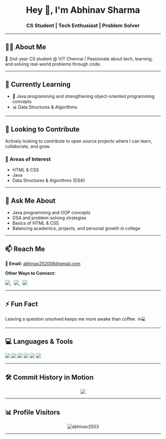 <h1 align="center">Hey 👋, I'm Abhinav Sharma</h1>
<h3 align="center" >CS Student | Tech Enthusiast | Problem Solver</h3>
<hr/>
<h2>👨‍🎓 About Me</h2>
<p>🚀 2nd-year CS student @ VIT Chennai | Passionate about tech, learning, and solving real-world problems through code.</p>
<hr/>

<h2>🌱 Currently Learning</h2>
<ul>
  <li>📘 Java programming and strengthening object-oriented programming concepts</li>
  <li>📊 Data Structures & Algorithms</li>
</ul>
<hr/>

<h2>🤝 Looking to Contribute</h2>
<p>Actively looking to contribute to open source projects where I can learn, collaborate, and grow.</p>

<h3>📌 Areas of Interest</h3>
<ul>
  <li>HTML & CSS</li>
  <li>Java</li>
  <li>Data Structures & Algorithms (DSA)</li>
</ul>
<hr/>

<h2>💬 Ask Me About</h2>
<ul>
  <li>Java programming and OOP concepts</li>
  <li>DSA and problem-solving strategies</li>
  <li>Basics of HTML & CSS</li>
  <li>Balancing academics, projects, and personal growth in college</li>
</ul>
<hr/>

<h2>📫 Reach Me</h2>

<p><strong>📧 Email:</strong> <a href="mailto:abhinav252006@gmail.com">abhinav252006@gmail.com</a></p>

<p><strong>Other Ways to Connect:</strong></p>

<p>
  <a href="https://www.linkedin.com/in/abhinav-sharma-34b27a323/" target="_blank">
    <img src="https://img.shields.io/badge/LinkedIn-blue?style=flat&logo=linkedin&logoColor=white" />
  </a>&nbsp;

  <a href="https://github.com/abhi-nav-25" target="_blank">
    <img src="https://img.shields.io/badge/GitHub-000?style=flat&logo=github&logoColor=white" />
  </a>&nbsp;

  <a href="https://instagram.com/i_m_abhi.nav" target="_blank">
    <img src="https://img.shields.io/badge/Instagram-E4405F?style=flat&logo=instagram&logoColor=white" />
  </a>
</p>
<hr/>

<h2>⚡ Fun Fact</h2>
<p>Leaving a question unsolved keeps me more awake than coffee. ☕💻</p>
<hr/>

<h2> 💻 Languages & Tools</h2>
<p align="left">
  <img src="https://img.shields.io/badge/C-00599C?style=flat&logo=c&logoColor=white" />
  <img src="https://img.shields.io/badge/C++-00599C?style=flat&logo=c%2B%2B&logoColor=white" />
  <img src="https://img.shields.io/badge/Java-ED8B00?style=flat&logo=java&logoColor=white" />
  <img src="https://img.shields.io/badge/DSA-Practice-green?style=flat&logo=codeforces&logoColor=white" />
  <img src="https://img.shields.io/badge/HTML5-E34F26?style=flat&logo=html5&logoColor=white" />
  <img src="https://img.shields.io/badge/CSS3-1572B6?style=flat&logo=css3&logoColor=white" />
</p>
<hr/>

<h2> 🛠️ Commit History in Motion</h2>
<p align="center">
  <img src="https://github.com/abhi-nav-25/abhi-nav-25/blob/output/github-contribution-grid-snake.svg" />
</p>
<hr/>
<h2> 📊 Profile Visitors </h2>

<p align="center">
  <img src="https://komarev.com/ghpvc/?username=abhinav2503&label=Profile%20views&color=blue&style=flat-square" alt="abhinav2503" />
</p>
<hr/>
